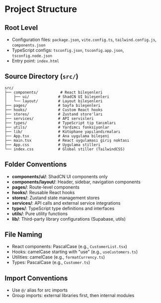 # Project Structure

## Root Level
- Configuration files: `package.json`, `vite.config.ts`, `tailwind.config.js`, `components.json`
- TypeScript configs: `tsconfig.json`, `tsconfig.app.json`, `tsconfig.node.json`
- Entry point: `index.html`

## Source Directory (`src/`)

```
src/
├── components/          # React bileşenleri
│   ├── ui/             # ShadCN UI bileşenleri
│   └── layout/         # Layout bileşenleri
├── pages/              # Sayfa bileşenleri
├── hooks/              # Custom React hooks
├── stores/             # Zustand store'ları
├── services/           # API servisleri
├── types/              # TypeScript tip tanımları
├── utils/              # Yardımcı fonksiyonlar
├── lib/                # Kütüphane yapılandırmaları
├── App.tsx             # Ana uygulama bileşeni
├── main.tsx            # React uygulaması giriş noktası
├── App.css             # Uygulama stilleri
└── index.css           # Global stiller (TailwindCSS)
```

## Folder Conventions

- **components/ui/**: ShadCN UI components only
- **components/layout/**: Header, sidebar, navigation components
- **pages/**: Route-level components
- **hooks/**: Reusable React hooks
- **stores/**: Zustand state management stores
- **services/**: API calls and external service integrations
- **types/**: TypeScript type definitions and interfaces
- **utils/**: Pure utility functions
- **lib/**: Third-party library configurations (Supabase, utils)

## File Naming
- React components: PascalCase (e.g., `CustomerList.tsx`)
- Hooks: camelCase starting with "use" (e.g., `useCustomers.ts`)
- Utilities: camelCase (e.g., `formatCurrency.ts`)
- Types: PascalCase (e.g., `Customer.ts`)

## Import Conventions
- Use `@/` alias for src imports
- Group imports: external libraries first, then internal modules
